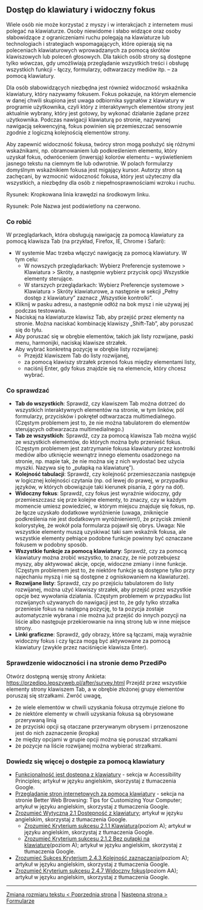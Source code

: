## Dostęp do klawiatury i widoczny fokus

Wiele osób nie może korzystać z myszy i w interakcjach z internetem musi polegać na klawiaturze. Osoby niewidome i słabo widzące oraz osoby słabowidzące z ograniczeniami ruchu polegają na klawiaturze lub technologiach i strategiach wspomagających, które opierają się na poleceniach klawiaturowych wprowadzanych za pomocą skrótów klawiszowych lub poleceń głosowych. Dla takich osób strony są dostępne tylko wówczas, gdy umożliwiają przeglądanie wszystkich treści i obsługę wszystkich funkcji - łączy, formularzy, odtwarzaczy mediów itp. – za pomocą klawiatury.

Dla osób słabowidzących niezbędna jest również widoczność wskaźnika klawiatury, który nazywamy fokusem. Fokus pokazuje, na którym elemencie w danej chwili skupiona jest uwaga odbiornika sygnałów z klawiatury w programie użytkownika, czyli który z&nbsp;interaktywnych elementów strony jest aktualnie wybrany, który jest gotowy, by wykonać działanie żądane przez użytkownika. 
Podczas nawigacji klawiaturą po stronie, nazywanej nawigacją sekwencyjną, fokus powinien się przemieszczać sensownie zgodnie z&nbsp;logiczną kolejnością elementów strony. 

Aby zapewnić widoczność fokusa, twórcy stron mogą posłużyć się różnymi wskaźnikami, np. obramowaniem lub podkreśleniem elementu, który uzyskał fokus, odwróceniem (inwersją) kolorów elementu – wyświetleniem jasnego tekstu na ciemnym tle lub odwrotnie. W&nbsp;polach formularzy domyślnym wskaźnikiem fokusa jest migający kursor. Autorzy stron są zachęcani, by wzmocnić widoczność fokusa, który jest użyteczny dla wszystkich, a niezbędny dla osób z niepełnosprawnościami wzroku i ruchu.  

 
Rysunek: Kropkowana linia krawędzi na środkowym linku.
 
Rysunek: Pole Nazwa jest podświetlony na czerwono.

### Co robić
W przeglądarkach, która obsługują nawigację za pomocą klawiatury za pomocą klawisza Tab (na przykład, Firefox, IE, Chrome i Safari):
-	W systemie Mac trzeba włączyć nawigację za pomocą klawiatury. W tym celu:
	- W nowszych przeglądarkach: Wybierz Preferencje systemowe > Klawiatura > Skróty, a następnie wybierz przycisk opcji Wszystkie elementy sterujące.
	- W starszych przeglądarkach: Wybierz Preferencje systemowe > Klawiatura > Skróty klawiaturowe, a następnie w sekcji „Pełny dostęp z klawiatury” zaznacz „Wszystkie kontrolki”.
-	Kliknij w pasku adresu, a następnie odłóż na bok mysz i nie używaj jej podczas testowania.
-	Naciskaj na klawiaturze klawisz Tab, aby przejść przez elementy na stronie. Można naciskać kombinację klawiszy „Shift-Tab”, aby poruszać się do tyłu.
-	Aby poruszać się w obrębie elementów, takich jak listy rozwijane, paski menu, harmonijki, naciskaj klawisze strzałek.
-	Aby wybrać konkretną pozycję w obrębie listy rozwijanej:
	- Przejdź klawiszem Tab do listy rozwijanej,
	- za pomocą klawiszy strzałek przenoś fokus między elementami listy,
	- naciśnij Enter, gdy fokus znajdzie się na elemencie, który chcesz wybrać.

### Co sprawdzać
-	**Tab do wszystkich**: Sprawdź, czy klawiszem Tab można dotrzeć do wszystkich interaktywnych elementów na stronie, w tym linków, pól formularzy, przycisków i pokręteł odtwarzacza multimedialnego. (Częstym problemem jest to, że nie można tabulatorem do elementów sterujących odtwarzacza multimedialnego.)
-	**Tab ze wszystkich**: Sprawdź, czy za pomocą klawisza Tab można wyjść ze wszystkich elementów, do których można było przenieść fokus. (Częstym problemem jest zatrzymanie fokusa klawiatury przez kontrolki mediów albo utknięcie wewnątrz innego elementu osadzonego na stronie, np. mapie tak, że nie można się z nich wydostać bez użycia myszki. Nazywa się to „pułapką na klawiaturę”).
-	**Kolejność tabulacji**: Sprawdź, czy kolejność przemieszczania  następuje w logicznej kolejności czytania (np. od lewej do prawej, w przypadku języków, w których obowiązuje taki kierunek pisania,  z góry na dół).
-	**Widoczny fokus**: Sprawdź, czy fokus jest wyraźnie widoczny, gdy przemieszczasz się prze kolejne elementy, to znaczy, czy w każdym momencie umiesz powiedzieć, w którym miejscu znajduje się fokus, np. że łącze uzyskało dodatkowe wyróżnienie (uwaga, zniknięcie podkreślenia nie jest dodatkowym wyróżnieniem!), że przycisk zmienił kolorystykę, że wokół pola  formularza pojawił się obrys. Uwaga: Nie wszystkie elementy muszą uzyskiwać taki sam wskaźnik fokusa, ale wszystkie elementy pełniące podobne funkcje powinny być oznaczane fokusem w podobny sposób. 
-	**Wszystkie funkcje za pomocą klawiatury**: Sprawdź, czy za pomocą klawiatury można zrobić wszystko, to znaczy, że nie potrzebujesz myszy, aby aktywować akcje, opcje, widoczne zmiany i inne funkcje. (Częstym problemem jest to, że niektóre funkcje są dostępne tylko przy najechaniu myszą i nie są dostępne z ogniskowaniem na klawiaturze).
-	**Rozwijane listy**: Sprawdź, czy po przejściu tabulatorem do listy rozwijanej, można użyć klawiszy strzałek, aby przejść przez wszystkie opcje bez wywołania działania. (Częstym problemem w przypadku list rozwijanych używanych do nawigacji jest to, że gdy tylko strzałka przeniesie fokus na następną pozycję, to ta pozycja zostaje automatycznie wybrana i nie można już przejść do innych pozycji na liście albo następuje przekierowanie na inną stronę lub w inne miejsce strony. 
-	**Linki graficzne**: Sprawdź, gdy obrazy, które są łączami, mają wyraźnie widoczny fokus i czy łącza mogą być aktywowane za pomocą klawiatury (zwykle przez naciśnięcie klawisza Enter).

### Sprawdzenie widoczności i  na stronie demo PrzediPo  
Otwórz dostępną wersję strony Ankieta: https://przedipo.lepszyweb.pl/after/survey.html
Przejdź przez wszystkie elementy strony klawiszem Tab, a w obrębie złożonej grupy elementów poruszaj się strzałkami. Zwróć uwagę, 
-	że wiele elementów w chwili uzyskania fokusa otrzymuje zielone tło
-	że niektóre  elementy w chwili uzyskania fokusa są obrysowane przerywaną linią
-	że przyciski opcji są otaczane przerywanym obrysem i prrzenoszone jest do nich zaznaczenie (kropka)
-	że między opcjami w grupie opcji można się poruszać strzałkami
-	że pozycje na liście rozwijanej można wybierać strzałkami.   

### Dowiedz się więcej o dostępie za pomocą klawiatury  
-	[Funkcjonalność jest dostępna z klawiatury](http://www.w3.org/WAI/intro/people-use-web/principles#keyboard) - sekcja w Accessibility Principles; artykuł w języku angielskim, skorzystaj z tłumaczenia Google.
-	[Przeglądanie stron internetowych za pomocą klawiatury](http://www.w3.org/WAI/users/browsing#keyboard) - sekcja na stronie Better Web Browsing: Tips for Customizing Your Computer; artykuł w języku angielskim, skorzystaj z tłumaczenia Google.
-	[Zrozumieć Wytyczną 2.1 Dostępność z klawiatury](https://www.w3.org/WAI/WCAG21/Understanding/keyboard-accessible); artykuł w języku angielskim, skorzystaj z tłumaczenia Google. 
	- [Zrozumieć Kryterium sukcesu 2.1.1 Klawiatura](https://www.w3.org/WAI/WCAG21/Understanding/keyboard.html)(poziom A); artykuł w języku angielskim, skorzystaj z tłumaczenia Google.
	- [Zrozumieć Kryterium sukcesu 2.1.2 Bez pułapki na klawiaturę](https://www.w3.org/WAI/WCAG21/Understanding/no-keyboard-trap.html)(poziom A); artykuł w języku angielskim, skorzystaj z tłumaczenia Google.
-	[Zrozumieć Sukces Kryterium 2.4.3 Kolejność zaznaczania](https://www.w3.org/WAI/WCAG21/Understanding/focus-order.html)(poziom A); artykuł w języku angielskim, skorzystaj z tłumaczenia Google.
-	[Zrozumieć Kryterium sukcesu 2.4.7 Widoczny fokus](https://www.w3.org/WAI/WCAG21/Understanding/focus-visible.html)(poziom AA); artykuł w języku angielskim, skorzystaj z tłumaczenia Google.




-------------------------------------
[Zmiana rozmiaru tekstu &lt; Poprzednia strona](testy/05_P_zmiana-rozmiaru-tekstu.md) | [Następna strona &gt; Formularze](07_P_formularze.md)